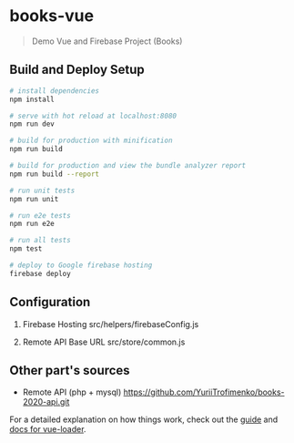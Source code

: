 # books-vue

> Demo Vue and Firebase Project (Books)

## Build and Deploy Setup

``` bash
# install dependencies
npm install

# serve with hot reload at localhost:8080
npm run dev

# build for production with minification
npm run build

# build for production and view the bundle analyzer report
npm run build --report

# run unit tests
npm run unit

# run e2e tests
npm run e2e

# run all tests
npm test

# deploy to Google firebase hosting
firebase deploy
```

## Configuration

1. Firebase Hosting
src/helpers/firebaseConfig.js

2. Remote API Base URL
src/store/common.js

## Other part's sources

- Remote API (php + mysql)
https://github.com/YuriiTrofimenko/books-2020-api.git

For a detailed explanation on how things work, check out the [guide](http://vuejs-templates.github.io/webpack/) and [docs for vue-loader](http://vuejs.github.io/vue-loader).
